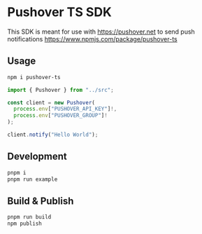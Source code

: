 # Pushover TS SDK

This SDK is meant for use with https://pushover.net to send push notifications
https://www.npmjs.com/package/pushover-ts

## Usage
```sh
npm i pushover-ts
```

```ts
import { Pushover } from "../src";

const client = new Pushover(
  process.env["PUSHOVER_API_KEY"]!,
  process.env["PUSHOVER_GROUP"]!
);

client.notify("Hello World");
```

## Development
```sh
pnpm i
pnpm run example
```

## Build & Publish
```sh
pnpm run build
npm publish
```